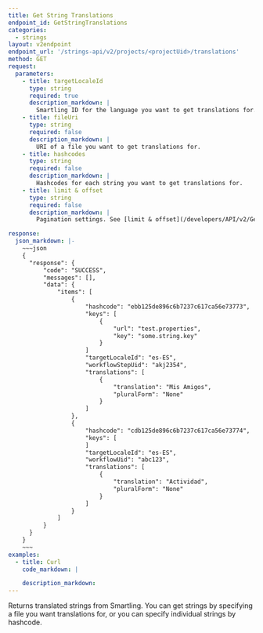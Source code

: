 ```yaml
---
title: Get String Translations
endpoint_id: GetStringTranslations
categories:
  - strings
layout: v2endpoint
endpoint_url: '/strings-api/v2/projects/<projectUid>/translations'
method: GET
request:
  parameters:
    - title: targetLocaleId
      type: string
      required: true
      description_markdown: |
        Smartling ID for the language you want to get translations for.
    - title: fileUri
      type: string
      required: false
      description_markdown: |
        URI of a file you want to get translations for.
    - title: hashcodes
      type: string
      required: false
      description_markdown: |
        Hashcodes for each string you want to get translations for.
    - title: limit & offset
      type: string
      required: false
      description_markdown: |
        Pagination settings. See [limit & offset](/developers/API/v2/General-Information/Limit-and-Offset/) for more.

response:
  json_markdown: |-
    ~~~json
    {
      "response": {
          "code": "SUCCESS",
          "messages": [],
          "data": {
              "items": [
                  {
                      "hashcode": "ebb125de896c6b7237c617ca56e73773",
                      "keys": [
                          {
                              "url": "test.properties",
                              "key": "some.string.key"
                          }
                      ]
                      "targetLocaleId": "es-ES",
                      "workflowStepUid": "akj2354",
                      "translations": [
                          {
                              "translation": "Mis Amigos",
                              "pluralForm": "None"
                          }
                      ]
                  },
                  {
                      "hashcode": "cdb125de896c6b7237c617ca56e73774",
                      "keys": [
                      ]
                      "targetLocaleId": "es-ES",
                      "workflowUid": "abc123",
                      "translations": [
                          {
                              "translation": "Actividad",
                              "pluralForm": "None"
                          }
                      ]
                  }
              ]
          }
      }
    }
    ~~~
examples:
  - title: Curl
    code_markdown: |

    description_markdown:
---
```


Returns translated strings from Smartling. You can get strings by specifying a file you want translations for, or you can specify individual strings by hashcode.